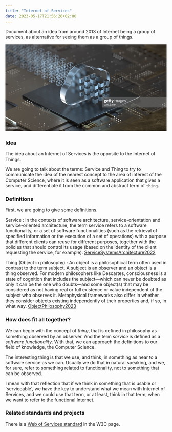```yaml
---
title: "Internet of Services"
date: 2023-05-17T21:56:26+02:00
---
```


Document about an idea from around 2013 of Internet being a group of services, as alternative for seeing them as a group of things.

![Services connected](/assets/img/cloud-services-boxes-1000x538.jpg)

### Idea

The idea about an Internet of Services is the opposite to the Internet of Things.

We are going to talk about the terms: Service and Thing to try to communicate the idea of the nearest concept to the area of interest of the Computer Science, where it is seen as a software application that gives a service, and differentiate it from the common and abstract term of `thing`.

### Definitions

First, we are going to give some definitions.

Service
: In the contexts of software architecture, service-orientation and service-oriented architecture, the term service refers to a software functionality, or a set of software functionalities (such as the retrieval of specified information or the execution of a set of operations) with a purpose that different clients can reuse for different purposes, together with the policies that should control its usage (based on the identity of the client requesting the service, for example). [ServiceSystemsArchitecture2022]

Thing (Object in philosophy)
: An object is a philosophical term often used in contrast to the term subject. A subject is an observer and an object is a thing observed. For modern philosophers like Descartes, consciousness is a state of cognition that includes the subject—which can never be doubted as only it can be the one who doubts—and some object(s) that may be considered as not having real or full existence or value independent of the subject who observes it. Metaphysical frameworks also differ in whether they consider objects existing independently of their properties and, if so, in what way. [ObjectPhilosophy2023]

### How does fit all together?

We can begin with the concept of _thing_, that is defined in philosophy as something observed by an observer. And the term _service_ is defined as a _software functionality_. With that, we can approach the definitions to our field of knowledge, the Computer Science.

The interesting thing is that we use, and think, in something as near to a software service as we can. Usually we do that in natural speaking, and we, for sure, refer to something related to functionality, not to something that can be observed.

I mean with that reflection that if we think in something that is usable or 'serviceable', we have the key to understand what we mean with Internet of Services, and we could use that term, or at least, think in that term, when we want to refer to the functional Internet.

### Related standards and projects

There is a [Web of Services standard](https://www.w3.org/standards/webofservices/) in the W3C page.

[ServiceSystemsArchitecture2022]: https://en.wikipedia.org/wiki/Systems_architecture
[ObjectPhilosophy2023]: https://en.wikipedia.org/wiki/Object_%28philosophy%29
